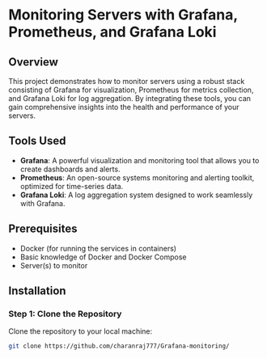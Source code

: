 # Monitoring Servers with Grafana, Prometheus, and Grafana Loki

## Overview

This project demonstrates how to monitor servers using a robust stack consisting of Grafana for visualization, Prometheus for metrics collection, and Grafana Loki for log aggregation. By integrating these tools, you can gain comprehensive insights into the health and performance of your servers.

## Tools Used

- **Grafana**: A powerful visualization and monitoring tool that allows you to create dashboards and alerts.
- **Prometheus**: An open-source systems monitoring and alerting toolkit, optimized for time-series data.
- **Grafana Loki**: A log aggregation system designed to work seamlessly with Grafana.

## Prerequisites

- Docker (for running the services in containers)
- Basic knowledge of Docker and Docker Compose
- Server(s) to monitor

## Installation

### Step 1: Clone the Repository

Clone the repository to your local machine:

```bash
git clone https://github.com/charanraj777/Grafana-monitoring/

